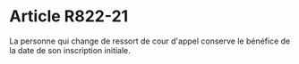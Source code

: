 # Article R822-21

La personne qui change de ressort de cour d'appel conserve le bénéfice de la date de son inscription initiale.